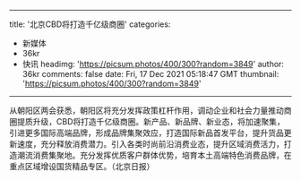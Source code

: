 
---
title: '北京CBD将打造千亿级商圈'
categories: 
 - 新媒体
 - 36kr
 - 快讯
headimg: 'https://picsum.photos/400/300?random=3849'
author: 36kr
comments: false
date: Fri, 17 Dec 2021 05:18:47 GMT
thumbnail: 'https://picsum.photos/400/300?random=3849'
---

<div>   
从朝阳区两会获悉，朝阳区将充分发挥政策杠杆作用，调动企业和社会力量推动商圈提质升级，CBD将打造千亿级商圈。新产品、新品牌、新业态，将加速聚集，引进更多国际高端品牌，形成品牌集聚效应，打造国际新品首发平台，提升货品更新速度，充分释放消费潜力。引入各类时尚前沿消费业态，提升区域消费活力，打造潮流消费集聚地。充分发挥优质客户群体优势，培育本土高端特色消费品牌，在重点区域增设国货精品专区。（北京日报）  
</div>
            